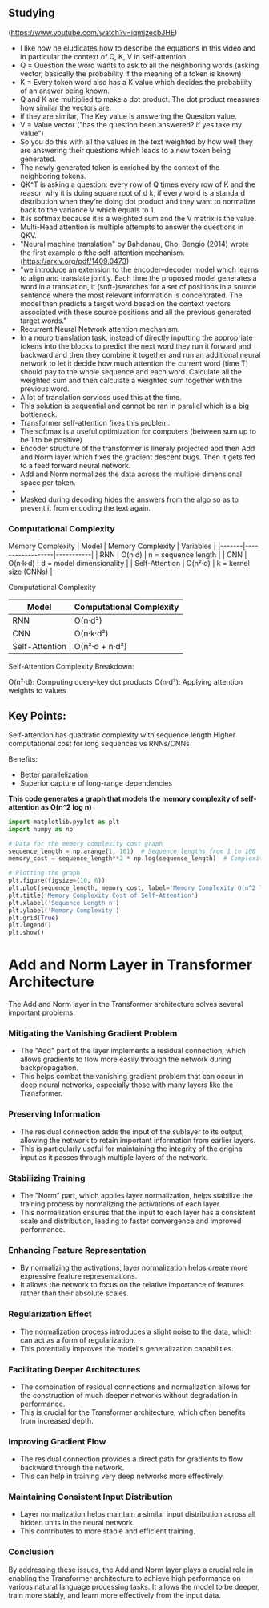  ## Studying

(https://www.youtube.com/watch?v=iqmjzecbJHE)

- I like how he eludicates how to describe the equations in this video and in particular
the context of Q, K, V in self-attention.
- Q = Question the word wants to ask to all the neighboring words (asking vector, basically the probability if the meaning of a token is known)
- K = Every token word also has a K value which decides the probability of an answer being known.
- Q and K are multiplied to make a dot product. The dot product measures how similar the vectors are.
- if they are similar, The Key value is answering the Question value.
- V = Value vector ("has the question been answered? if yes take my value")
- So you do this with all the values in the text weighted by how well they are answering their questions which leads to a new token being generated.
- The newly generated token is enriched by the context of the neighboring tokens.
- QK^T is asking a question: every row of Q times every row of K and the reason why it is doing square root of d k, 
if every word is a standard distribution when they're doing dot product and they want to normalize back to the variance V which equals to 1.
- It is softmax because it is a weighted sum and the V matrix is the value.
- Multi-Head attention is multiple attempts to answer the questions in QKV.
- "Neural machine translation" by Bahdanau, Cho, Bengio (2014)
wrote the first example o fthe self-attention mechanism. (https://arxiv.org/pdf/1409.0473)
- "we introduce an extension to the encoder–decoder model which learns
to align and translate jointly. Each time the proposed model generates a word in a translation, it
(soft-)searches for a set of positions in a source sentence where the most relevant information is
concentrated. The model then predicts a target word based on the context vectors associated with
these source positions and all the previous generated target words."
- Recurrent Neural Network attention mechanism.
- In a neuro translation task, instead of directly inputting the appropriate tokens into the blocks to 
predict the next word they run it forward and backward and then they combine it together and run an additional neural network to let it decide
how much attention the current word (time T) should pay to the whole sequence and each word. Calculate all the weighted sum and then calculate a weighted sum together with the previous word.
- A lot of translation services used this at the time. 
- This solution is sequential and cannot be ran in parallel which is a big bottleneck.
- Transformer self-attention fixes this problem.
- The softmax is a useful optimization for computers (between sum up to be 1 to be positive)
- Encoder structure of the transformer is lineraly projected abd then Add and Norm layer
 which fixes the gradient descent bugs. Then it gets fed to a feed forward neural network.
- Add and Norm normalizes the data across the multiple dimensional space per token.
- 
- Masked during decoding hides the answers from the algo so as to prevent it from encoding the text again.

### Computational Complexity

Memory Complexity
| Model | Memory Complexity | Variables |
|-------|------------------|-----------|
| RNN | O(n·d) | n = sequence length |
| CNN | O(n·k·d) | d = model dimensionality |
| Self-Attention | O(n²·d) | k = kernel size (CNNs) |


Computational Complexity

| Model | Computational Complexity |
|-------|------------------------|
| RNN | O(n·d²) |
| CNN | O(n·k·d²) |
| Self-Attention | O(n²·d + n·d²) |

Self-Attention Complexity Breakdown:

O(n²·d): Computing query-key dot products
O(n·d²): Applying attention weights to values

## Key Points:
Self-attention has quadratic complexity with sequence length
Higher computational cost for long sequences vs RNNs/CNNs

Benefits:
- Better parallelization
- Superior capture of long-range dependencies

**This code generates a graph that models the memory complexity of self-attention as
O(n^2 log n)**

```python
import matplotlib.pyplot as plt
import numpy as np

# Data for the memory complexity cost graph
sequence_length = np.arange(1, 101)  # Sequence lengths from 1 to 100
memory_cost = sequence_length**2 * np.log(sequence_length)  # Complexity O(n^2 * log(n))

# Plotting the graph
plt.figure(figsize=(10, 6))
plt.plot(sequence_length, memory_cost, label='Memory Complexity O(n^2 log(n))', color='b')
plt.title('Memory Complexity Cost of Self-Attention')
plt.xlabel('Sequence Length n')
plt.ylabel('Memory Complexity')
plt.grid(True)
plt.legend()
plt.show()
```
# Add and Norm Layer in Transformer Architecture

The Add and Norm layer in the Transformer architecture solves several important problems:

### Mitigating the Vanishing Gradient Problem
- The "Add" part of the layer implements a residual connection, which allows gradients to flow more easily through the network during backpropagation.
- This helps combat the vanishing gradient problem that can occur in deep neural networks, especially those with many layers like the Transformer.

### Preserving Information
- The residual connection adds the input of the sublayer to its output, allowing the network to retain important information from earlier layers.
- This is particularly useful for maintaining the integrity of the original input as it passes through multiple layers of the network.

### Stabilizing Training
- The "Norm" part, which applies layer normalization, helps stabilize the training process by normalizing the activations of each layer.
- This normalization ensures that the input to each layer has a consistent scale and distribution, leading to faster convergence and improved performance.

### Enhancing Feature Representation
- By normalizing the activations, layer normalization helps create more expressive feature representations.
- It allows the network to focus on the relative importance of features rather than their absolute scales.

### Regularization Effect
- The normalization process introduces a slight noise to the data, which can act as a form of regularization.
- This potentially improves the model's generalization capabilities.

### Facilitating Deeper Architectures
- The combination of residual connections and normalization allows for the construction of much deeper networks without degradation in performance.
- This is crucial for the Transformer architecture, which often benefits from increased depth.

### Improving Gradient Flow
- The residual connection provides a direct path for gradients to flow backward through the network.
- This can help in training very deep networks more effectively.

### Maintaining Consistent Input Distribution
- Layer normalization helps maintain a similar input distribution across all hidden units in the neural network.
- This contributes to more stable and efficient training.

### Conclusion
By addressing these issues, the Add and Norm layer plays a crucial role in enabling the Transformer architecture to achieve high performance on various natural language processing tasks. It allows the model to be deeper, train more stably, and learn more effectively from the input data.


